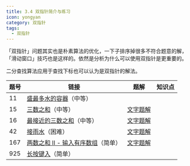 ```yaml
---
title: 3.4 双指针简介与练习
icon: yongyan
category: 双指针
tags:
  - 双指针
---
```


「双指针」问题其实也是朴素算法的优化，一下子排序掉很多不符合题意的解，「滑动窗口」技巧也是这样的。依然是分析为什么可以使用双指针是更重要的。

二分查找算法应用于查找下标也可以认为是双指针的解法。

| 题号 | 链接                                                                                                     | 题解                                                                                                                                       | 知识点 |
| ---- | -------------------------------------------------------------------------------------------------------- | ------------------------------------------------------------------------------------------------------------------------------------------ | ------ |
| 11   | [盛最多水的容器](https://leetcode-cn.com/problems/container-with-most-water)（中等）                     |                                                                                                                                            |        |
| 15   | [三数之和](https://leetcode-cn.com/problems/3sum)（中等）                                                | [文字题解](https://leetcode-cn.com/problems/3sum/solution/shuang-zhi-zhen-dian-xing-wen-ti-java-go-sl5n/)                                  |        |
| 16   | [最接近的三数之和](https://leetcode-cn.com/problems/3sum-closest/)（中等）                               | [文字题解](https://leetcode-cn.com/problems/3sum-closest/solution/shuang-zhi-zhen-dui-zhuang-python-dai-ma-java-dai-/)                     |        |
| 42   | [接雨水](https://leetcode-cn.com/problems/trapping-rain-water/)（困难）                                  | [文字题解](https://leetcode-cn.com/problems/trapping-rain-water/solution/bao-li-jie-fa-yi-kong-jian-huan-shi-jian-zhi-zhen-/)              |        |
| 167  | [两数之和 II - 输入有序数组](https://leetcode-cn.com/problems/two-sum-ii-input-array-is-sorted/)（简单） | [文字题解](https://leetcode-cn.com/problems/two-sum-ii-input-array-is-sorted/solution/shuang-zhi-zhen-dui-zhuang-er-fen-fa-python-dai-ma/) |        |
| 925  | [长按键入](https://leetcode-cn.com/problems/long-pressed-name/)（简单）                                  |                                                                                                                                            |        |
